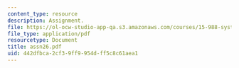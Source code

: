 ```yaml
---
content_type: resource
description: Assignment.
file: https://ol-ocw-studio-app-qa.s3.amazonaws.com/courses/15-988-system-dynamics-self-study-fall-1998-spring-1999/442dfbca2cf39ff9954dff5c8c61aea1_assn26.pdf
file_type: application/pdf
resourcetype: Document
title: assn26.pdf
uid: 442dfbca-2cf3-9ff9-954d-ff5c8c61aea1
---
```

